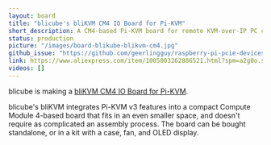 ```yaml
---
layout: board
title: "blicube's bliKVM CM4 IO Board for Pi-KVM"
short_description: A CM4-based Pi-KVM board for remote KVM-over-IP PC control.
status: production
picture: "/images/board-blikube-blikvm-cm4.jpg"
github_issue: "https://github.com/geerlingguy/raspberry-pi-pcie-devices/issues/345"
link: https://www.aliexpress.com/item/1005003262886521.html?spm=a2g0o.store_pc_allProduct.8148356.5.39cd62bejpZaWF
videos: []
---
```

blicube is making a [bliKVM CM4 IO Board for Pi-KVM](https://www.aliexpress.com/item/1005003262886521.html?spm=a2g0o.store_pc_allProduct.8148356.5.39cd62bejpZaWF).

blicube's bliKVM integrates Pi-KVM v3 features into a compact Compute Module 4-based board that fits in an even smaller space, and doesn't require as complicated an assembly process. The board can be bought standalone, or in a kit with a case, fan, and OLED display.
